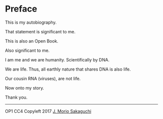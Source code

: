 # Preface
This is my autobiography.

That statement is significant to me.

This is also an Open Book.

Also significant to me.

I am me and we are humanity. Scientifically by DNA.

We are life. Thus, all earthly nature that shares DNA is also life.

Our cousin RNA (viruses), are not life.

Now onto my story.

Thank you.

---
OP1 CC4 Copyleft 2017 [J. Morio Sakaguchi](https://morio.github.io/autobiography)
